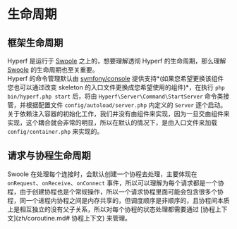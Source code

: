 # 生命周期

## 框架生命周期

Hyperf 是运行于 [Swoole](http://github.com/swoole/swoole-src) 之上的，想要理解透彻 Hyperf 的生命周期，那么理解 [Swoole](http://github.com/swoole/swoole-src) 的生命周期也至关重要。   
Hyperf 的命令管理默认由 [symfony/console](https://github.com/symfony/console) 提供支持*(如果您希望更换该组件您也可以通过改变 skeleton 的入口文件更换成您希望使用的组件)*，在执行 `php bin/hyperf.php start` 后，将由 `Hyperf\Server\Command\StartServer` 命令类接管，并根据配置文件 `config/autoload/server.php` 内定义的 `Server` 逐个启动。   
关于依赖注入容器的初始化工作，我们并没有由组件来实现，因为一旦交由组件来实现，这个耦合就会非常的明显，所以在默认的情况下，是由入口文件来加载 `config/container.php` 来实现的。

## 请求与协程生命周期

Swoole 在处理每个连接时，会默认创建一个协程去处理，主要体现在 `onRequest`、`onReceive`、`onConnect` 事件，所以可以理解为每个请求都是一个协程，由于创建协程也是个常规操作，所以一个请求协程里面可能会包含很多个协程，同一个进程内协程之间是内存共享的，但调度顺序是非顺序的，且协程间本质上是相互独立的没有父子关系，所以对每个协程的状态处理都需要通过 [协程上下文](zh/coroutine.md# 协程上下文) 来管理。   

